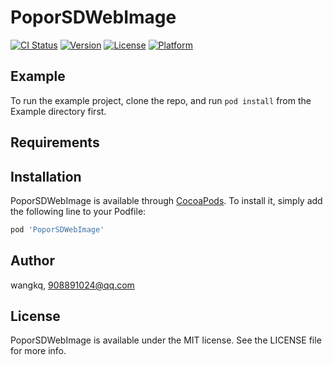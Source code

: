 # PoporSDWebImage

[![CI Status](https://img.shields.io/travis/wangkq/PoporSDWebImage.svg?style=flat)](https://travis-ci.org/wangkq/PoporSDWebImage)
[![Version](https://img.shields.io/cocoapods/v/PoporSDWebImage.svg?style=flat)](https://cocoapods.org/pods/PoporSDWebImage)
[![License](https://img.shields.io/cocoapods/l/PoporSDWebImage.svg?style=flat)](https://cocoapods.org/pods/PoporSDWebImage)
[![Platform](https://img.shields.io/cocoapods/p/PoporSDWebImage.svg?style=flat)](https://cocoapods.org/pods/PoporSDWebImage)

## Example

To run the example project, clone the repo, and run `pod install` from the Example directory first.

## Requirements

## Installation

PoporSDWebImage is available through [CocoaPods](https://cocoapods.org). To install
it, simply add the following line to your Podfile:

```ruby
pod 'PoporSDWebImage'
```

## Author

wangkq, 908891024@qq.com

## License

PoporSDWebImage is available under the MIT license. See the LICENSE file for more info.
